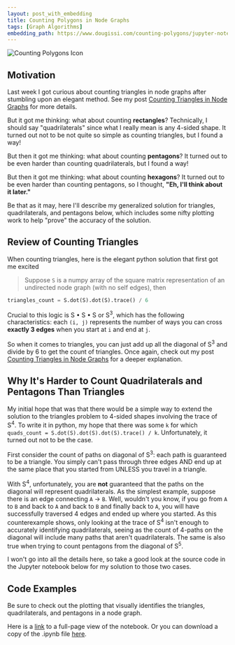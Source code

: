```yaml
---
layout: post_with_embedding
title: Counting Polygons in Node Graphs
tags: [Graph Algorithms]
embedding_path: https://www.dougissi.com/counting-polygons/jupyter-notebook.html
---
```

![Counting Polygons Icon](https://www.dougissi.com/counting-polygons/assets/counting_polygons_icon.jpg)

## Motivation
Last week I got curious about counting triangles in node graphs after stumbling upon an elegant method.
See my post [Counting Triangles in Node Graphs](/2020/02/06/counting-triangles-in-node-graphs.html) for more details.

But it got me thinking: what about counting **rectangles**? Technically, I should say "quadrilaterals"
since what I really mean is any 4-sided shape.
It turned out not to be not quite so simple as counting triangles, but I found a way!

But then it got me thinking: what about counting **pentagons**?
It turned out to be even harder than counting quadrilaterals, but I found a way!

But then it got me thinking: what about counting **hexagons**?
It turned out to be even harder than counting pentagons, so I thought, **"Eh, I'll think about it later."**

Be that as it may, here I'll describe my generalized solution for triangles, quadrilaterals, and pentagons below,
which includes some nifty plotting work to help "prove" the accuracy of the solution.

## Review of Counting Triangles
When counting triangles, here is the elegant python solution that first got me excited

> Suppose `S` is a numpy array of the square matrix representation of an undirected node graph (with no self edges), then
```python
triangles_count = S.dot(S).dot(S).trace() / 6
```

Crucial to this logic is S • S • S or S<sup>3</sup>, which has the following characteristics:
each `(i, j)` represents the number of ways you can cross **exactly 3 edges** when you start at `i` and end at `j`.

So when it comes to triangles, you can just add up all the diagonal of S<sup>3</sup> and divide by 6 to get the
count of triangles. Once again, check out my post
[Counting Triangles in Node Graphs](/2020/02/06/counting-triangles-in-node-graphs.html) for a deeper explanation.

## Why It's Harder to Count Quadrilaterals and Pentagons Than Triangles
My initial hope that was that there would be a simple way to extend the solution to the triangles problem
to 4-sided shapes involving the trace of S<sup>4</sup>. To write it in python, my hope that there was some `k`
for which `quads_count = S.dot(S).dot(S).dot(S).trace() / k`. Unfortunately, it turned out not to be the case.

First consider the count of paths on diagonal of S<sup>3</sup>: each path is guaranteed to be a triangle. You simply
can't pass through three edges AND end up at the same place that you started from UNLESS you travel in a triangle.

With S<sup>4</sup>, unfortunately, you are **not** guaranteed that the paths on the diagonal will represent quadrilaterals.
As the simplest example, suppose there is an edge connecting `A` -> `B`. Well, wouldn't you know, if you go from
`A` to `B` and back to `A` and back to `B` and finally back to `A`, you will have successfully traversed 4 edges
and ended up where you started. As this counterexample shows, only looking at the trace of S<sup>4</sup> isn't
enough to accurately identifying quadrilaterals, seeing as the count of 4-paths on the diagonal will include many
paths that aren't quadrilaterals. The same is also true when trying to count pentagons from the diagonal of
S<sup>5</sup>.

I won't go into all the details here, so take a good look at the source code in the Jupyter notebook below
for my solution to those two cases.

## Code Examples
Be sure to check out the plotting that visually identifies the triangles, quadrilaterals, and pentagons in a node graph.

Here is a <a href="{{ page.embedding_path }}" target="_blank">link</a> to a full-page view of the notebook.
Or you can download a copy of the .ipynb file [here](https://www.dougissi.com/counting-polygons/assets/counting-polygons-in-node-graphs.ipynb).
